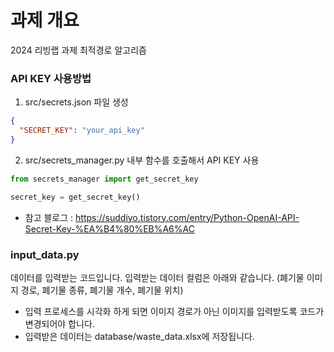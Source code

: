 # 과제 개요

2024 리빙랩 과제 최적경로 알고리즘

### API KEY 사용방법

1. src/secrets.json 파일 생성

```json
{
  "SECRET_KEY": "your_api_key"
}
```

2. src/secrets_manager.py 내부 함수를 호출해서 API KEY 사용

```python
from secrets_manager import get_secret_key

secret_key = get_secret_key()
```

- 참고 블로그 : https://suddiyo.tistory.com/entry/Python-OpenAI-API-Secret-Key-%EA%B4%80%EB%A6%AC

### input_data.py

데이터를 입력받는 코드입니다. 입력받는 데이터 컬럼은 아래와 같습니다.
(폐기물 이미지 경로, 폐기물 종류, 폐기물 개수, 폐기물 위치)

- 입력 프로세스를 시각화 하게 되면 이미지 경로가 아닌 이미지를 입력받도록 코드가 변경되어야 합니다.
- 입력받은 데이터는 database/waste_data.xlsx에 저장됩니다.
